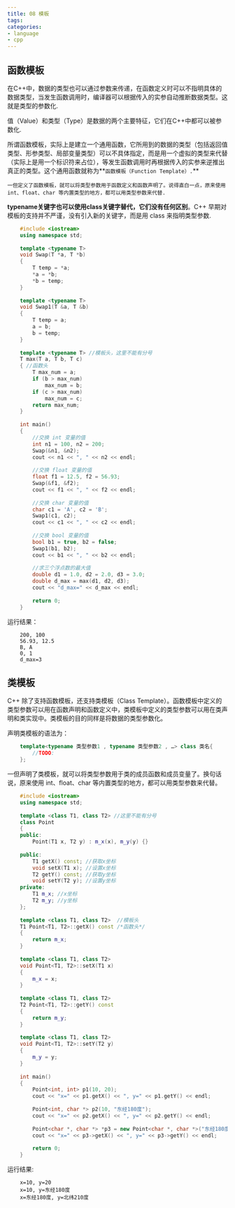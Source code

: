 ```yaml
---
title: 08 模板
tags:
categories:
- language
- cpp
---
```


## 函数模板

在C++中，数据的类型也可以通过参数来传递，在函数定义时可以不指明具体的数据类型，当发生函数调用时，编译器可以根据传入的实参自动推断数据类型。这就是类型的参数化.  

值（Value）和类型（Type）是数据的两个主要特征，它们在C++中都可以被参数化.  

所谓函数模板，实际上是建立一个通用函数，它所用到的数据的类型（包括返回值类型、形参类型、局部变量类型）可以不具体指定，而是用一个虚拟的类型来代替（实际上是用一个标识符来占位），等发生函数调用时再根据传入的实参来逆推出真正的类型。这个通用函数就称为**`函数模板（Function Template）.`**

`一但定义了函数模板，就可以将类型参数用于函数定义和函数声明了。说得直白一点，原来使用 int、float、char 等内置类型的地方，都可以用类型参数来代替.`

**typename关键字也可以使用class关键字替代，它们没有任何区别**。C++ 早期对模板的支持并不严谨，没有引入新的关键字，而是用 class 来指明类型参数.  

```cpp
	#include <iostream>
	using namespace std;
	
	template <typename T>
	void Swap(T *a, T *b)
	{
	    T temp = *a;
	    *a = *b;
	    *b = temp;
	}
	
	template <typename T>
	void Swap1(T &a, T &b)
	{
	    T temp = a;
	    a = b;
	    b = temp;
	}
	
	template <typename T> //模板头，这里不能有分号
	T max(T a, T b, T c)
	{ //函数头
	    T max_num = a;
	    if (b > max_num)
	        max_num = b;
	    if (c > max_num)
	        max_num = c;
	    return max_num;
	}
	
	int main()
	{
	    //交换 int 变量的值
	    int n1 = 100, n2 = 200;
	    Swap(&n1, &n2);
	    cout << n1 << ", " << n2 << endl;
	
	    //交换 float 变量的值
	    float f1 = 12.5, f2 = 56.93;
	    Swap(&f1, &f2);
	    cout << f1 << ", " << f2 << endl;
	
	    //交换 char 变量的值
	    char c1 = 'A', c2 = 'B';
	    Swap1(c1, c2);
	    cout << c1 << ", " << c2 << endl;
	
	    //交换 bool 变量的值
	    bool b1 = true, b2 = false;
	    Swap1(b1, b2);
	    cout << b1 << ", " << b2 << endl;
	
	    //求三个浮点数的最大值
	    double d1 = 1.0, d2 = 2.0, d3 = 3.0;
	    double d_max = max(d1, d2, d3);
	    cout << "d_max=" << d_max << endl;
	
	    return 0;
	}
```
运行结果：
```
	200, 100
	56.93, 12.5
	B, A
	0, 1
	d_max=3
```
## 类模板

C++ 除了支持函数模板，还支持类模板（Class Template）。函数模板中定义的类型参数可以用在函数声明和函数定义中，类模板中定义的类型参数可以用在类声明和类实现中。类模板的目的同样是将数据的类型参数化。  

声明类模板的语法为：

```cpp
	template<typename 类型参数1 , typename 类型参数2 , …> class 类名{
	    //TODO:
	};
```
一但声明了类模板，就可以将类型参数用于类的成员函数和成员变量了。换句话说，原来使用 int、float、char 等内置类型的地方，都可以用类型参数来代替。  

```cpp
	#include <iostream>
	using namespace std;
	
	template <class T1, class T2> //这里不能有分号
	class Point
	{
	public:
	    Point(T1 x, T2 y) : m_x(x), m_y(y) {}
	
	public:
	    T1 getX() const; //获取x坐标
	    void setX(T1 x); //设置x坐标
	    T2 getY() const; //获取y坐标
	    void setY(T2 y); //设置y坐标
	private:
	    T1 m_x; //x坐标
	    T2 m_y; //y坐标
	};
	
	template <class T1, class T2>  //模板头
	T1 Point<T1, T2>::getX() const /*函数头*/
	{
	    return m_x;
	}
	
	template <class T1, class T2>
	void Point<T1, T2>::setX(T1 x)
	{
	    m_x = x;
	}
	
	template <class T1, class T2>
	T2 Point<T1, T2>::getY() const
	{
	    return m_y;
	}
	
	template <class T1, class T2>
	void Point<T1, T2>::setY(T2 y)
	{
	    m_y = y;
	}
	
	int main()
	{
	    Point<int, int> p1(10, 20);
	    cout << "x=" << p1.getX() << ", y=" << p1.getY() << endl;
	
	    Point<int, char *> p2(10, "东经180度");
	    cout << "x=" << p2.getX() << ", y=" << p2.getY() << endl;
	
	    Point<char *, char *> *p3 = new Point<char *, char *>("东经180度", "北纬210度");
	    cout << "x=" << p3->getX() << ", y=" << p3->getY() << endl;
	
	    return 0;
	}
```
运行结果:
```
	x=10, y=20
	x=10, y=东经180度
	x=东经180度, y=北纬210度
```



